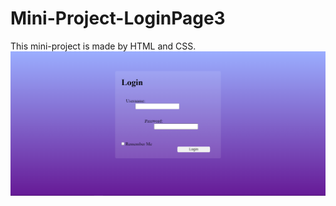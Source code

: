 # Mini-Project-LoginPage3
This mini-project is made by HTML and CSS.
![This is an image](https://github.com/PAIREN1383/Mini-Project-LoginPage3/blob/main/Login%20page3%20img.PNG)


